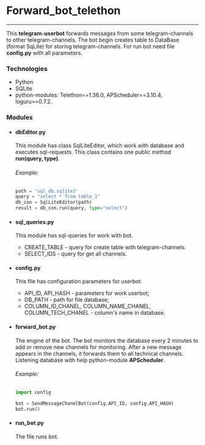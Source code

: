 # Forward_bot_telethon
***
This **__telegram-userbot__** forwards messages from some telegram-channels to other telegram-channels. 
The bot begin creates table to DataBase (format SqLite) for storing telegram-channels. 
For run bot need file __**config.py**__ with all parameters. 

### Technologies 

* Python
* SQLite
* python-modules: Telethon==1.36.0, APScheduler==3.10.4, loguru==0.7.2.

### Modules

* #### dbEditor.py

  This module has class SqlLiteEditor, which work with database and executes sql-requests.
This class contains one public method __**run(query, type)**__.
    
  ###### Example:
  ```python
  path = 'sql_db.sqlite3'
  query = "select * from table_1"
  db_con = SqlLiteEditor(path)
  result = db_con.run(query, type="select")
  ```
* #### sql_queries.py

  This module has sql-queries for work with bot.
  * CREATE_TABLE - query for create table with telegram-channels.
  * SELECT_IDS - query for get all channels.

* #### config.py 
  This file has configuration parameters for userbot.

  * API_ID, API_HASH - parameters for work userbot;
  * DB_PATH - path for file database;
  * COLUMN_ID_CHANEL, COLUMN_NAME_CHANEL, COLUMN_TECH_CHANEL - column's name in database.

* #### forward_bot.py
  
  The engine of the bot. The bot monitors the database every 2 minutes to add or remove new 
channels for monitoring. After a new message appears in the channels, it forwards them to all technical 
channels. Listening database with help python-module __**APScheduler**__.

  ###### Example:
  ```python
  import config
  
  bot = SendMessageChanelBot(config.API_ID, config.API_HASH)
  bot.run()
  ```

* #### run_bot.py
  The file runs bot.